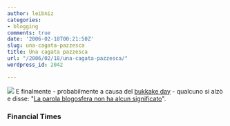 ```yaml
---
author: leibniz
categories:
- blogging
comments: true
date: '2006-02-18T00:21:50Z'
slug: una-cagata-pazzesca
title: Una cagata pazzesca
url: "/2006/02/18/una-cagata-pazzesca/"
wordpress_id: 2042

---
```

![](http://www.icine.it/images/schedefilm/potemkin.jpg) E finalmente - probabilmente a causa del [bukkake day](http://www.macchianera.net/2006/02/15/e_un_latte_che_piove.html) - qualcuno si alzò e disse: "[La parola blogosfera non ha alcun significato](http://news.ft.com/cms/s/384be1be-9eb1-11da-ba48-0000779e2340.html)".


### Financial Times
